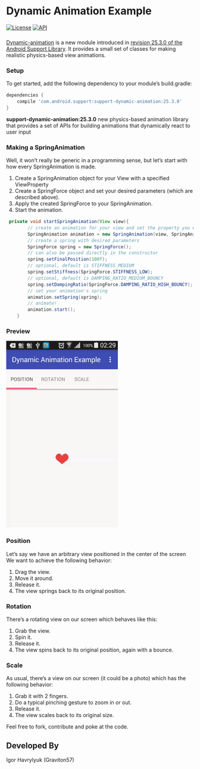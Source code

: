 # Dynamic Animation Example

[![License](https://img.shields.io/badge/license-Apache%202-blue.svg)](https://www.apache.org/licenses/LICENSE-2.0)
[![API](https://img.shields.io/badge/API-16%2B-green.svg?style=flat)](https://android-arsenal.com/api?level=16)

### 
[Dynamic-animation](https://developer.android.com/reference/android/support/animation/package-summary.html) is a new module introduced in [revision 25.3.0 of the Android Support Library](https://developer.android.com/topic/libraries/support-library/revisions.html#25-3-0). It provides a small set of classes for making realistic physics-based view animations.


### Setup
To get started, add the following dependency to your module’s build.gradle:

```gradle 
dependencies {
    compile 'com.android.support:support-dynamic-animation:25.3.0'
}
```
**support-dynamic-animation:25.3.0** new physics-based animation library that provides a set of APIs for building animations that dynamically react to user input
 
### Making a SpringAnimation
Well, it won’t really be generic in a programming sense, but let’s start with how every SpringAnimation is made.

1. Create a SpringAnimation object for your View with a specified ViewProperty
2. Create a SpringForce object and set your desired parameters (which are described above).
3. Apply the created SpringForce to your SpringAnimation.
4. Start the animation.

```java 
 private void startSpringAnimation(View view){
        // create an animation for your view and set the property you want to animate
        SpringAnimation animation = new SpringAnimation(view, SpringAnimation.X);
        // create a spring with desired parameters
        SpringForce spring = new SpringForce();
        // can also be passed directly in the constructor
        spring.setFinalPosition(100f);
        // optional, default is STIFFNESS_MEDIUM
        spring.setStiffness(SpringForce.STIFFNESS_LOW); 
        // optional, default is DAMPING_RATIO_MEDIUM_BOUNCY
        spring.setDampingRatio(SpringForce.DAMPING_RATIO_HIGH_BOUNCY);
        // set your animation's spring
        animation.setSpring(spring);
        // animate!
        animation.start();
    }
```
    
### Preview
![alt text](media/example.gif "Animation examples")

### Position
Let’s say we have an arbitrary view positioned in the center of the screen
We want to achieve the following behavior:

1. Drag the view.
2. Move it around.
3. Release it.
4. The view springs back to its original position.

### Rotation
There’s a rotating view on our screen which behaves like this:

1. Grab the view.
2. Spin it.
3. Release it.
4. The view spins back to its original position, again with a bounce.

### Scale
As usual, there’s a view on our screen (it could be a photo) which has the following behavior:

1. Grab it with 2 fingers.
2. Do a typical pinching gesture to zoom in or out.
3. Release it.
4. The view scales back to its original size.

Feel free to fork, contribute and poke at the code.

Developed By
-------
Igor Havrylyuk (Graviton57)

